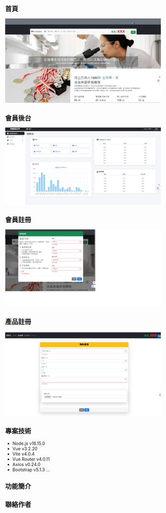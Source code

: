 
## 首頁
![範例圖片 0](https://github.com/LEO7103/test/blob/main/images/%E9%A6%96%E9%A0%81%E4%BA%8C.png)
## 會員後台
![範例圖片 1](https://github.com/LEO7103/test/blob/main/images/%E5%BE%8C%E8%87%BA%E7%B3%BB%E7%B5%B1.png)
## 會員註冊
![範例圖片 2](https://github.com/LEO7103/test/blob/main/images/%E8%A8%BB%E5%86%8A%E7%B3%BB%E7%B5%B1.png)

## 產品註冊
![範例圖片 3](https://github.com/LEO7103/test/blob/main/images/%E6%96%B0%E5%A2%9E%E8%A1%A8%E5%96%AE.png)


## 專案技術

- Node.js v16.15.0
- Vue v3.2.20
- Vite v4.0.4
- Vue Router v4.0.11
- Axios v0.24.0
- Bootstrap v5.1.3
...


## 功能簡介



## 聯絡作者

